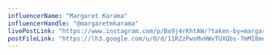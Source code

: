 ```yaml
---
influencerName: "Margaret Karama"
influencerHandle: "@margaretmkarama"
livePostLink: "https://www.instagram.com/p/Bo9j4rKhtAW/?taken-by=margaretmkamara"
postFileLink: "https://lh3.google.com/u/0/d/11RZzPwsMvHWvTUXQbs-7mMI8moNx9fXt"
---
```

